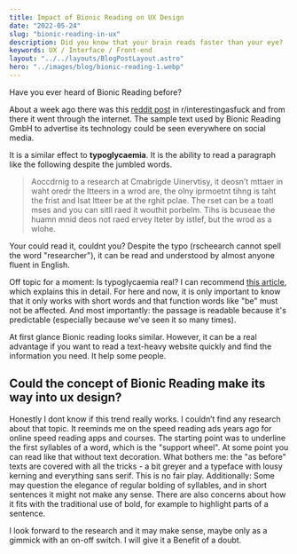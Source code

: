 ```yaml
---
title: Impact of Bionic Reading on UX Design
date: "2022-05-24"
slug: "bionic-reading-in-ux"
description: Did you know that your brain reads faster than your eye?
keywords: UX / Interface / Front-end
layout: "../../layouts/BlogPostLayout.astro"
hero: "../images/blog/bionic-reading-1.webp"
---
```


Have you ever heard of Bionic Reading before?

About a week ago there was this [reddit post](https://www.reddit.com/r/interestingasfuck/comments/usgac8/bionic_reading_using_font_weights_to_increase/) in r/interestingasfuck and from there it went through the internet. The sample text used by Bionic Reading GmbH to advertise its technology could be seen everywhere on social media.

It is a similar effect to **typoglycaemia**. It is the ability to read a paragraph like the following despite the jumbled words.

> Aoccdrnig to a research at Cmabrigde Uinervtisy, it deosn’t mttaer in waht oredr the ltteers in a wrod are, the olny iprmoetnt tihng is taht the frist and lsat ltteer be at the rghit pclae. The rset can be a toatl mses and you can sitll raed it wouthit porbelm. Tihs is bcuseae the huamn mnid deos not raed ervey lteter by istlef, but the wrod as a wlohe.

Your could read it, couldnt you? Despite the typo (rscheearch cannot spell the word "researcher"), it can be read and understood by almost anyone fluent in English.

Off topic for a moment: Is typoglycaemia real? I can recommend [this article](https://www.dictionary.com/e/typoglycemia/), which explains this in detail. For here and now, it is only important to know that it only works with short words and that function words like "be" must not be affected. And most importantly: the passage is readable because it's predictable (especially because we've seen it so many times).

At first glance Bionic reading looks similar. However, it can be a real advantage if you want to read a text-heavy website quickly and find the information you need. It help some people.

## Could the concept of Bionic Reading make its way into ux design?

Honestly I dont know if this trend really works. I couldn’t find any research about that topic. It reeminds me on the speed reading ads years ago for online speed reading apps and courses. The starting point was to underline the first syllables of a word, which is the "support wheel". At some point you can read like that without text decoration.
What bothers me: the "as before" texts are covered with all the tricks - a bit greyer and a typeface with lousy kerning and everything sans serif. This is no fair play.
Additionally: Some may question the elegance of regular bolding of syllables, and in short sentences it might not make any sense. There are also concerns about how it fits with the traditional use of bold, for example to highlight parts of a sentence.

I look forward to the research and it may make sense, maybe only as a gimmick with an on-off switch. I will give it a Benefit of a doubt.
